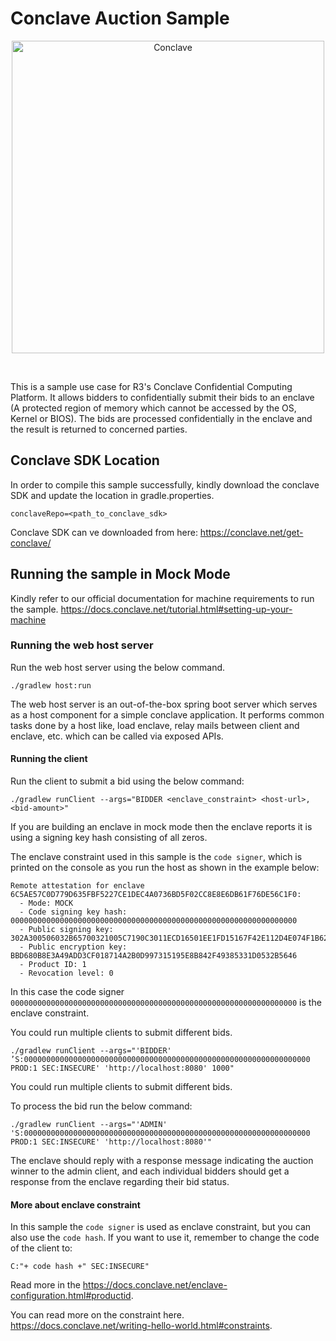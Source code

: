 # Conclave Auction Sample

<p align="center">
  <img src="https://conclave.net/wp-content/uploads/2020/12/Conclave_logo_master.png" alt="Conclave" width="500">
</p>
<br>

This is a sample use case for R3's Conclave Confidential Computing Platform.
It allows bidders to confidentially submit their bids to an enclave (A protected 
region of memory which cannot be accessed by the OS, Kernel or BIOS). The bids are 
processed confidentially in the enclave and the result is returned to concerned parties.


## Conclave SDK Location
In order to compile this sample successfully, kindly download the conclave SDK 
and update the location in gradle.properties.

`conclaveRepo=<path_to_conclave_sdk>`


Conclave SDK can ve downloaded from here: https://conclave.net/get-conclave/

## Running the sample in Mock Mode
Kindly refer to our official documentation for machine requirements to run the sample.
https://docs.conclave.net/tutorial.html#setting-up-your-machine

### Running the web host server

Run the web host server using the below command.

`./gradlew host:run`

The web host server is an out-of-the-box spring boot server which serves as a host component for
a simple conclave application. It performs common tasks done by a host like, load enclave, relay mails
between client and enclave, etc. which can be called via exposed APIs.

#### Running the client

Run the client to submit a bid using the below command:

`./gradlew runClient --args="BIDDER <enclave_constraint> <host-url>, <bid-amount>"`

If you are building an enclave in mock mode then the enclave reports it is using a signing key hash 
consisting of all zeros. 

The enclave constraint used in this sample is the `code signer`,  which is printed
on the console as you run the host as shown in the example below:

```
Remote attestation for enclave 6C5AE57C0D779D635FBF5227CE1DEC4A0736BD5F02CC8E8E6DB61F76DE56C1F0:
  - Mode: MOCK
  - Code signing key hash: 0000000000000000000000000000000000000000000000000000000000000000
  - Public signing key: 302A300506032B65700321005C7190C3011ECD16501EE1FD15167F42E112D4E074F1B6292CE2D046F4F1089F
  - Public encryption key: BBD680B8E3A49ADD3CF018714A2B0D997315195E8B842F49385331D0532B5646
  - Product ID: 1
  - Revocation level: 0

```

In this case the code signer `0000000000000000000000000000000000000000000000000000000000000000` is the enclave constraint.

You could run multiple clients to submit different bids.

`./gradlew runClient --args="'BIDDER' ’S:0000000000000000000000000000000000000000000000000000000000000000 PROD:1 SEC:INSECURE' 'http://localhost:8080' 1000"`

You could run multiple clients to submit different bids.

To process the bid run the below command:

`./gradlew runClient --args="'ADMIN' 'S:0000000000000000000000000000000000000000000000000000000000000000 PROD:1 SEC:INSECURE' 'http://localhost:8080'"`

The enclave should reply with a response message indicating 
the auction winner to the admin client, and each individual bidders
should get a response from the enclave regarding their bid status.

#### More about enclave constraint
In this sample the `code signer` is used as enclave constraint, but you can also use the `code hash`. If you want to use it, remember to change the code of the client to:

`C:"+ code hash +" SEC:INSECURE"`

Read more in the https://docs.conclave.net/enclave-configuration.html#productid. 

You can read more on the constraint here. https://docs.conclave.net/writing-hello-world.html#constraints.